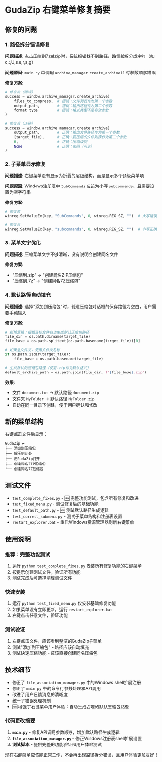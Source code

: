 # GudaZip 右键菜单修复摘要

## 修复的问题

### 1. 路径拆分错误修复
**问题描述**: 点击压缩到7z或zip时，系统报错找不到路径，路径被拆分成字符（如 c,:,U,s,e,r,s,g）

**问题原因**: `main.py` 中调用 `archive_manager.create_archive()` 时参数顺序错误

**修复方案**:
```python
# 修复前（错误）
success = window.archive_manager.create_archive(
    files_to_compress,  # 错误：文件列表作为第一个参数
    output_path,        # 错误：输出路径作为第二个参数
    format_type         # 错误：格式类型不是有效参数
)

# 修复后（正确）
success = window.archive_manager.create_archive(
    output_path,        # 正确：输出文件路径作为第一个参数
    [target_file],      # 正确：要压缩的文件列表作为第二个参数
    6,                  # 正确：压缩级别
    None                # 正确：密码（可选）
)
```

### 2. 子菜单显示修复
**问题描述**: 右键菜单没有显示为折叠的层级结构，而是显示多个顶级菜单项

**问题原因**: Windows注册表中 `SubCommands` 应该为小写 `subcommands`，且需要设置为空字符串

**修复方案**:
```python
# 修复前
winreg.SetValueEx(key, "SubCommands", 0, winreg.REG_SZ, "")  # 大写错误

# 修复后
winreg.SetValueEx(key, "subcommands", 0, winreg.REG_SZ, "")  # 小写正确
```

### 3. 菜单文字优化
**问题描述**: 压缩菜单文字不够清晰，没有说明会创建同名文件

**修复方案**:
- "压缩到.zip" → "创建同名ZIP压缩包"
- "压缩到.7z" → "创建同名7Z压缩包"

### 4. 默认路径自动填充
**问题描述**: 选择"添加到压缩包"时，创建压缩包对话框的保存路径为空白，用户需要手动输入

**修复方案**:
```python
# 新增逻辑：根据目标文件自动生成默认压缩包路径
file_dir = os.path.dirname(target_file)
file_base = os.path.splitext(os.path.basename(target_file))[0]

# 如果是文件夹，使用文件夹名称
if os.path.isdir(target_file):
    file_base = os.path.basename(target_file)

# 生成默认的压缩包路径（使用.zip作为默认格式）
default_archive_path = os.path.join(file_dir, f"{file_base}.zip")
```

**效果**:
- 文件 `document.txt` → 默认路径 `document.zip`
- 文件夹 `MyFolder` → 默认路径 `MyFolder.zip`
- 自动在同一目录下创建，便于用户确认和修改

## 新的菜单结构

右键点击文件后显示：

```
GudaZip ►
├── 添加到压缩包
├── 解压到此处  
├── 用GudaZip打开
├── 创建同名ZIP压缩包
└── 创建同名7Z压缩包
```

## 测试文件

- `test_complete_fixes.py` - 🆕 完整功能测试，包含所有修复和改进
- `test_fixed_menu.py` - 测试修复后的基础功能
- `test_default_path.py` - 🆕 测试默认路径生成逻辑
- `test_correct_submenu.py` - 测试子菜单结构和注册表设置
- `restart_explorer.bat` - 重启Windows资源管理器刷新右键菜单

## 使用说明

### 推荐：完整功能测试
1. 运行 `python test_complete_fixes.py` 安装所有修复功能的右键菜单
2. 按提示创建测试文件，验证所有功能
3. 测试完成后可选择清理测试文件

### 快速安装
1. 运行 `python test_fixed_menu.py` 仅安装基础修复功能
2. 如果菜单没有立即更新，运行 `restart_explorer.bat`
3. 右键点击任意文件，验证功能

### 测试验证
1. 右键点击文件，应该看到整洁的GudaZip子菜单
2. 测试"添加到压缩包" - 路径应该自动填充
3. 测试快速压缩功能 - 应该直接创建同名压缩包

## 技术细节

- 修正了 `file_association_manager.py` 中的Windows shell扩展注册
- 修正了 `main.py` 中的命令行参数处理和API调用
- 改进了用户反馈消息的清晰度
- 统一了错误处理机制
- 🆕 增强了右键菜单用户体验：自动生成合理的默认压缩包路径

### 代码更改摘要
1. **`main.py`** - 修复API调用参数顺序，增加默认路径生成逻辑
2. **`file_association_manager.py`** - 修正Windows注册表shell扩展设置
3. **测试脚本** - 提供完整的功能验证和用户体验测试

现在右键菜单应该能正常工作，不会再出现路径拆分错误，且用户体验更加友好！ 
